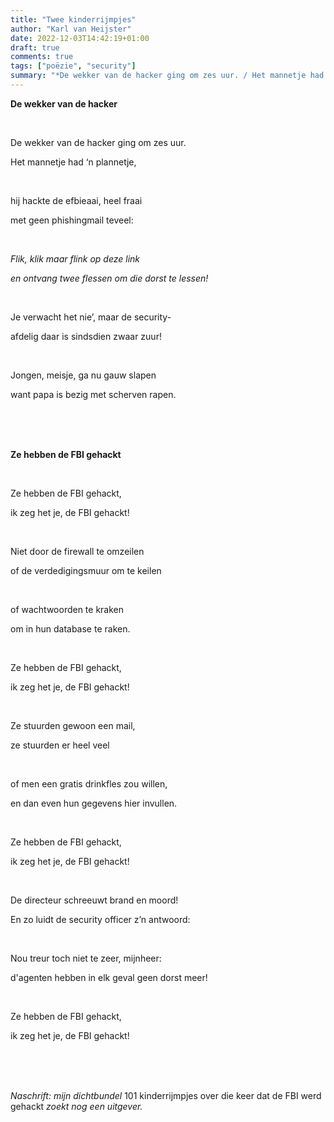 ```yaml
---
title: "Twee kinderrijmpjes"
author: "Karl van Heijster"
date: 2022-12-03T14:42:19+01:00
draft: true
comments: true
tags: ["poëzie", "security"]
summary: "*De wekker van de hacker ging om zes uur. / Het mannetje had ‘n plannetje, // hij hackte de efbieaai, heel fraai / met geen phishingmail teveel...*"
---
```


**De wekker van de hacker**

<br>

De wekker van de hacker ging om zes uur.

Het mannetje had ‘n plannetje,

<br>

hij hackte de efbieaai, heel fraai

met geen phishingmail teveel:

<br>

*Flik, klik maar flink op deze link*

*en ontvang twee flessen om die dorst te lessen!*

<br>

Je verwacht het nie’, maar de security-

afdelig daar is sindsdien zwaar zuur!

<br>

Jongen, meisje, ga nu gauw slapen 

want papa is bezig met scherven rapen.


<br>
<br>
<br>


**Ze hebben de FBI gehackt**

<br>

Ze hebben de FBI gehackt,

ik zeg het je, de FBI gehackt!

<br>

Niet door de firewall te omzeilen

of de verdedigingsmuur om te keilen 

<br>

of wachtwoorden te kraken

om in hun database te raken.

<br>

Ze hebben de FBI gehackt,

ik zeg het je, de FBI gehackt!

<br>

Ze stuurden gewoon een mail,

ze stuurden er heel veel

<br>

of men een gratis drinkfles zou willen,

en dan even hun gegevens hier invullen.

<br>

Ze hebben de FBI gehackt,

ik zeg het je, de FBI gehackt!

<br>

De directeur schreeuwt brand en moord!

En zo luidt de security officer z’n antwoord:

<br>

Nou treur toch niet te zeer, mijnheer:

d'agenten hebben in elk geval geen dorst meer!

<br>

Ze hebben de FBI gehackt,

ik zeg het je, de FBI gehackt!


<br>
<br>
<br>


*Naschrift: mijn dichtbundel* 101 kinderrijmpjes over die keer dat de FBI werd gehackt *zoekt nog een uitgever.*
